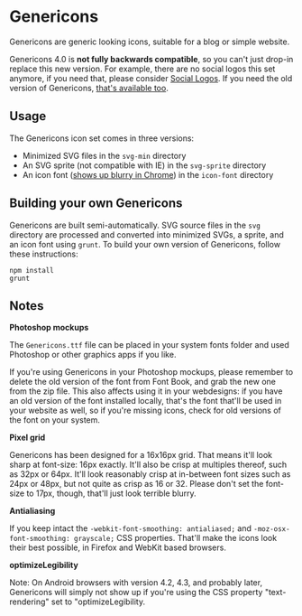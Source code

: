 # Genericons

Genericons are generic looking icons, suitable for a blog or simple website.

Genericons 4.0 is **not fully backwards compatible**, so you can't just drop-in replace this new version. For example, there are no social logos this set anymore, if you need that, please consider <a href="https://github.com/Automattic/social-logos">Social Logos</a>. If you need the old version of Genericons, <a href="genericons-classic.zip">that's available too</a>. 

## Usage

The Genericons icon set comes in three versions:

- Minimized SVG files in the `svg-min` directory
- An SVG sprite (not compatible with IE) in the `svg-sprite` directory
- An icon font (<a href="https://code.google.com/p/chromium/issues/detail?id=426333">shows up blurry in Chrome</a>) in the `icon-font` directory


## Building your own Genericons

Genericons are built semi-automatically. SVG source files in the `svg` directory are processed and converted into minimized SVGs, a sprite, and an icon font using `grunt`. To build your own version of Genericons, follow these instructions:

```
npm install
grunt
```

## Notes

**Photoshop mockups**

The `Genericons.ttf` file can be placed in your system fonts folder and used Photoshop or other graphics apps if you like.

If you're using Genericons in your Photoshop mockups, please remember to delete the old version of the font from Font Book, and grab the new one from the zip file. This also affects using it in your webdesigns: if you have an old version of the font installed locally, that's the font that'll be used in your website as well, so if you're missing icons, check for old versions of the font on your system.

**Pixel grid**

Genericons has been designed for a 16x16px grid. That means it'll look sharp at font-size: 16px exactly. It'll also be crisp at multiples thereof, such as 32px or 64px. It'll look reasonably crisp at in-between font sizes such as 24px or 48px, but not quite as crisp as 16 or 32. Please don't set the font-size to 17px, though, that'll just look terrible blurry.

**Antialiasing**

If you keep intact the `-webkit-font-smoothing: antialiased;` and `-moz-osx-font-smoothing: grayscale;` CSS properties. That'll make the icons look their best possible, in Firefox and WebKit based browsers.

**optimizeLegibility**

Note: On Android browsers with version 4.2, 4.3, and probably later, Genericons will simply not show up if you're using the CSS property "text-rendering" set to "optimizeLegibility.